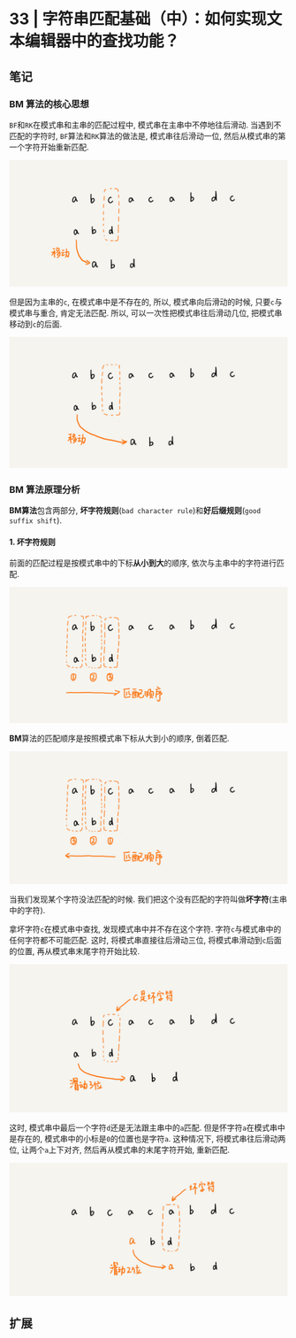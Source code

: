 # 33 | 字符串匹配基础（中）：如何实现文本编辑器中的查找功能？

## 笔记

### BM 算法的核心思想

`BF`和`RK`在模式串和主串的匹配过程中, 模式串在主串中不停地往后滑动. 当遇到不匹配的字符时, `BF`算法和`RK`算法的做法是, 模式串往后滑动一位, 然后从模式串的第一个字符开始重新匹配.

![](img/33_01.jpg)

但是因为主串的`c`, 在模式串中是不存在的, 所以, 模式串向后滑动的时候, 只要`c`与模式串与重合, 肯定无法匹配. 所以, 可以一次性把模式串往后滑动几位, 把模式串移动到`c`的后面.

![](img/33_02.jpg)

### BM 算法原理分析

**BM算法**包含两部分, **坏字符规则**(`bad character rule`)和**好后缀规则**(`good suffix shift`).

#### 1. 坏字符规则

前面的匹配过程是按模式串中的下标**从小到大**的顺序, 依次与主串中的字符进行匹配.

![](img/33_03.jpg)

**BM**算法的匹配顺序是按照模式串下标从大到小的顺序, 倒着匹配.

![](img/33_04.jpg)

当我们发现某个字符没法匹配的时候. 我们把这个没有匹配的字符叫做**坏字符**(主串中的字符).

拿坏字符`c`在模式串中查找, 发现模式串中并不存在这个字符. 字符`c`与模式串中的任何字符都不可能匹配. 这时, 将模式串直接往后滑动三位, 将模式串滑动到`c`后面的位置, 再从模式串末尾字符开始比较.

![](img/33_05.jpg)

这时, 模式串中最后一个字符`d`还是无法跟主串中的`a`匹配. 但是怀字符`a`在模式串中是存在的, 模式串中的小标是`0`的位置也是字符`a`. 这种情况下, 将模式串往后滑动两位, 让两个`a`上下对齐, 然后再从模式串的末尾字符开始, 重新匹配.

![](img/33_06.jpg)



## 扩展